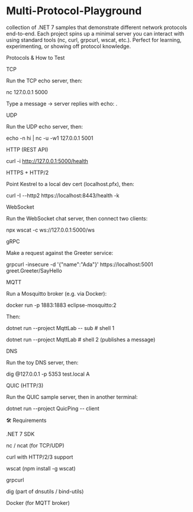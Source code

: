 # Multi-Protocol-Playground

collection of .NET 7 samples that demonstrate different network protocols end-to-end. Each project spins up a minimal server you can interact with using standard tools (nc, curl, grpcurl, wscat, etc.). Perfect for learning, experimenting, or showing off protocol knowledge.





Protocols \& How to Test



TCP

Run the TCP echo server, then:



nc 127.0.0.1 5000





Type a message → server replies with echo: <message>.



UDP

Run the UDP echo server, then:



echo -n hi | nc -u -w1 127.0.0.1 5001





HTTP (REST API)



curl -i http://127.0.0.1:5000/health





HTTPS + HTTP/2

Point Kestrel to a local dev cert (localhost.pfx), then:



curl -I --http2 https://localhost:8443/health -k





WebSocket

Run the WebSocket chat server, then connect two clients:



npx wscat -c ws://127.0.0.1:5000/ws





gRPC

Make a request against the Greeter service:



grpcurl -insecure -d '{"name":"Ada"}' https://localhost:5001 greet.Greeter/SayHello





MQTT

Run a Mosquitto broker (e.g. via Docker):



docker run -p 1883:1883 eclipse-mosquitto:2





Then:



dotnet run --project MqttLab -- sub   # shell 1

dotnet run --project MqttLab          # shell 2 (publishes a message)





DNS

Run the toy DNS server, then:



dig @127.0.0.1 -p 5353 test.local A





QUIC (HTTP/3)

Run the QUIC sample server, then in another terminal:



dotnet run --project QuicPing -- client



🛠️ Requirements



.NET 7 SDK



nc / ncat (for TCP/UDP)



curl with HTTP/2/3 support



wscat (npm install -g wscat)



grpcurl



dig (part of dnsutils / bind-utils)



Docker (for MQTT broker)

